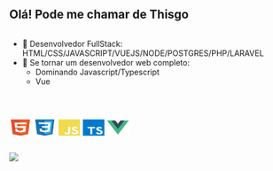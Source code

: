 ## Olá! Pode me chamar de Thisgo
<div style="display: flex; align-items: center;">
<div style="flex: 1">
<ul>
  <li>🔭 Desenvolvedor FullStack: HTML/CSS/JAVASCRIPT/VUEJS/NODE/POSTGRES/PHP/LARAVEL</li>
  <li>🎯 Se tornar um desenvolvedor web completo:
    <ul>
        <li>Dominando Javascript/Typescript</li>
        <li>Vue</li>
    <ul>
  </li>
</ul>
    </div>
</div>




##
  
  <div style="display: inline-block"><br>
    <img align="center" alt="Thisgo-HTML" height="30" width="40" src="https://raw.githubusercontent.com/devicons/devicon/master/icons/html5/html5-original.svg">
    <img align="center" alt="Thisgo-CSS" height="30" width="40" src="https://raw.githubusercontent.com/devicons/devicon/master/icons/css3/css3-original.svg">
    <img align="center" alt="Thisgo-Js" height="30" width="40" src="https://raw.githubusercontent.com/devicons/devicon/master/icons/javascript/javascript-plain.svg">
    <img align="center" alt="Thisgo-Ts" height="30" width="40" src="https://raw.githubusercontent.com/devicons/devicon/master/icons/typescript/typescript-plain.svg">
    <img align="center" alt="Thisgo-Vue" height="30" width="40" src="https://raw.githubusercontent.com/devicons/devicon/master/icons/vuejs/vuejs-original.svg">
  </div>
  
  ##
  
  <div>
    <a href="https://www.linkedin.com/in/thiago-silva27/" target="_blank"><img src="https://img.shields.io/badge/LinkedIn-0077B5?style=for-the-badge&logo=linkedin&logoColor=white" target="_blank"></a>
    
    
  </div>
